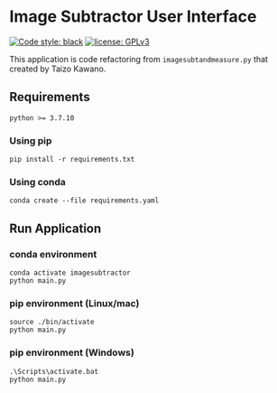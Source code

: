 # Image Subtractor User Interface

<p>
<a href="https://github.com/psf/black"><img alt="Code style: black" src="https://img.shields.io/badge/code%20style-black-000000.svg"></a>
<a href="https://github.com/lycantrope/imagesubtractor/blob/main/License"><img alt="license: GPLv3" src="https://img.shields.io/github/license/lycantrope/imagesubtractor"></a>
</p>

This application is code refactoring from `imagesubtandmeasure.py` that created by Taizo Kawano.

## Requirements

`python >= 3.7.10`

### Using pip

```shell
pip install -r requirements.txt
```

### Using conda

```shell
conda create --file requirements.yaml
```

## Run Application

### conda environment

```shell
conda activate imagesubtractor
python main.py
```

### pip environment (Linux/mac)

```shell
source ./bin/activate
python main.py
```

### pip environment (Windows)

```shell
.\Scripts\activate.bat
python main.py
```

